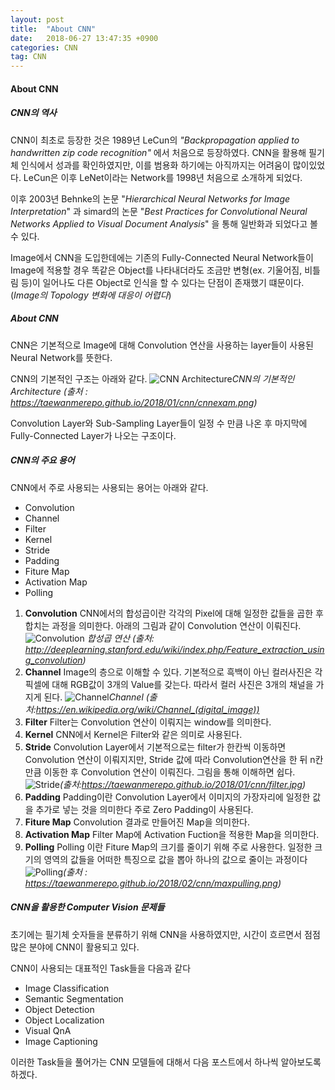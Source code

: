 ```yaml
---
layout: post
title:  "About CNN"
date:   2018-06-27 13:47:35 +0900
categories: CNN
tag: CNN
---
```


#### About CNN



##### CNN의 역사

CNN이 최초로 등장한 것은 1989년 LeCun의 *"Backpropagation applied to handwritten zip code recognition"* 에서 처음으로 등장하였다. CNN을 활용해 필기체 인식에서 성과를 확인하였지만, 이를 범용화 하기에는 아직까지는 어려움이 많이있었다. LeCun은 이후 LeNet이라는 Network를 1998년 처음으로 소개하게 되었다.

이후 2003년 Behnke의 논문 "*Hierarchical Neural Networks for Image Interpretation*" 과 simard의 논문 "*Best Practices for Convolutional Neural Networks Applied to Visual Document Analysis*" 을 통해 일반화과 되었다고 볼 수 있다.

Image에서 CNN을 도입한데에는 기존의 Fully-Connected Neural Network들이 Image에 적용할 경우 똑같은 Object를 나타내더라도 조금만 변형(ex. 기울어짐, 비틀림 등)이 일어나도 다른 Object로 인식을 할 수 있다는 단점이 존재했기 떄문이다.(*Image의 Topology 변화에 대응이 어렵다*)


##### About CNN

CNN은 기본적으로 Image에 대해 Convolution 연산을 사용하는 layer들이 사용된 Neural Network를 뜻한다.

CNN의 기본적인 구조는 아래와 같다.
![CNN Architecture](https://taewanmerepo.github.io/2018/01/cnn/cnnexam.png)*CNN의 기본적인 Architecture (출처 : https://taewanmerepo.github.io/2018/01/cnn/cnnexam.png)*

Convolution Layer와 Sub-Sampling Layer들이 일정 수 만큼 나온 후 마지막에 Fully-Connected Layer가 나오는 구조이다.


##### CNN의 주요 용어

CNN에서 주로 사용되는 사용되는 용어는 아래와 같다.

* Convolution
* Channel
* Filter
* Kernel
* Stride
* Padding
* Fiture Map
* Activation Map
* Polling

1. **Convolution**
CNN에서의 합성곱이란 각각의 Pixel에 대해 일정한 값들을 곱한 후 합치는 과정을 의미한다. 아래의 그림과 같이 Convolution 연산이 이뤄진다.
![Convolution](http://deeplearning.stanford.edu/wiki/images/6/6c/Convolution_schematic.gif)
*합성곱 연산 (출처: http://deeplearning.stanford.edu/wiki/index.php/Feature_extraction_using_convolution)*
2. **Channel**
Image의 층으로 이해할 수 있다. 기본적으로 흑백이 아닌 컬러사진은 각 픽셀에 대해 RGB값이 3개의 Value를 갖는다. 따라서 컬러 사진은 3개의 채널을 가지게 된다.
![Channel](https://taewanmerepo.github.io/2018/01/cnn/channel.jpg)*Channel (출처:https://en.wikipedia.org/wiki/Channel_(digital_image))*
3. **Filter**
Filter는 Convolution 연산이 이뤄지는 window를 의미한다.
4. **Kernel**
CNN에서 Kernel은 Filter와 같은 의미로 사용된다.
5. **Stride**
Convolution Layer에서 기본적으로는 filter가 한칸씩 이동하면 Convolution 연산이 이뤄지지만, Stride 값에 따라 Convolution연산을 한 뒤 n칸만큼 이동한 후 Convolution 연산이 이뤄진다. 그림을 통해 이해하면 쉽다.
![Stride](https://taewanmerepo.github.io/2018/01/cnn/filter.jpg)*(출처:https://taewanmerepo.github.io/2018/01/cnn/filter.jpg)*
6. **Padding**
Padding이란 Convolution Layer에서 이미지의 가장자리에 일정한 값을 추가로 넣는 것을 의미한다 주로 Zero Padding이 사용된다.
7. **Fiture Map**
Convolution 결과로 만들어진 Map을 의미한다.
8. **Activation Map**
Filter Map에 Activation Fuction을 적용한 Map을 의미한다.
9. **Polling**
Polling 이란 Fiture Map의 크기를 줄이기 위해 주로 사용한다. 일정한 크기의 영역의 값들을 어떠한 특징으로 값을 뽑아 하나의 값으로 줄이는 과정이다
![Polling](https://taewanmerepo.github.io/2018/02/cnn/maxpulling.png)*(출처 : https://taewanmerepo.github.io/2018/02/cnn/maxpulling.png)*


##### CNN을 활용한 Computer Vision 문제들

초기에는 필기체 숫자들을 분류하기 위해 CNN을 사용하였지만, 시간이 흐르면서 점점 많은 분야에 CNN이 활용되고 있다.

CNN이 사용되는 대표적인 Task들을 다음과 같다
* Image Classification
* Semantic Segmentation
* Object Detection
* Object Localization
* Visual QnA
* Image Captioning

이러한 Task들을 풀어가는 CNN 모델들에 대해서 다음 포스트에서 하나씩 알아보도록 하겠다.

